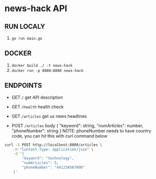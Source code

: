 # news-hack API

## RUN LOCALY

1. `go run main.go`

## DOCKER

1. `docker build ./ -t news-hack`
2. `docker run -p 8080:8080 news-hack`

## ENDPOINTS

- GET `/`
  get API description

- GET `/health`
  health check

- GET `/articles`
  get us news headlines

- POST `/articles`
  body {
  "keyword": string,
  "numArticles": number,
  "phoneNumber": string
  }
  NOTE: phoneNumber needs to have country code, you can hit this with curl command below

```sh
curl -X POST http://localhost:8080/articles \
    -H "Content-Type: application/json" \
    -d '{
        "keyword": "technology",
        "numArticles": 5,
        "phoneNumber": "441234567890"
    }'
```
